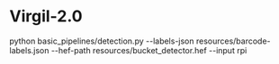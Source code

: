 # Virgil-2.0

python basic_pipelines/detection.py --labels-json resources/barcode-labels.json --hef-path resources/bucket_detector.hef --input rpi
